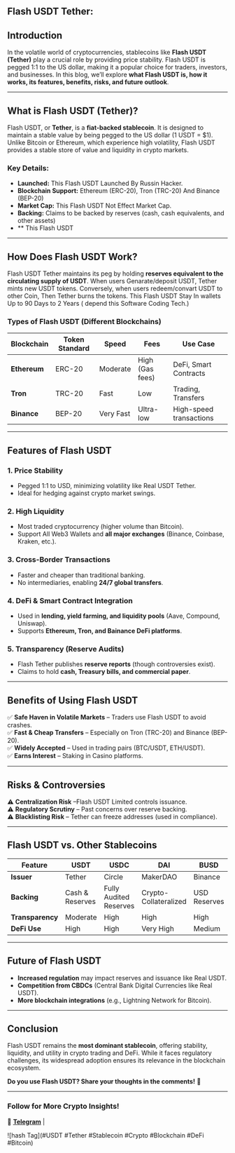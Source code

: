 ## Flash USDT Tether:  

## **Introduction**  
In the volatile world of cryptocurrencies, stablecoins like **Flash USDT (Tether)** play a crucial role by providing price stability.
Flash USDT is pegged 1:1 to the US dollar, making it a popular choice for traders, investors, and businesses. In this blog, 
we’ll explore 
**what Flash USDT is, how it works, its features, benefits, risks, and future outlook**.  

---

## **What is Flash USDT (Tether)?**  
Flash USDT, or **Tether**, is a **fiat-backed stablecoin**. It is designed to maintain a stable value by 
being pegged to the US dollar (1 USDT = $1). Unlike Bitcoin or Ethereum, which experience high volatility, Flash USDT provides a stable store
of value and liquidity in crypto markets.  

### **Key Details:**  
- **Launched:** This Flash USDT Launched By Russin Hacker.  
- **Blockchain Support:** Ethereum (ERC-20), Tron (TRC-20) And Binance (BEP-20)  
- **Market Cap:** This Flash USDT Not Effect Market Cap.  
- **Backing:** Claims to be backed by reserves (cash, cash equivalents, and other assets)
- ** This Flash USDT   

---

## **How Does Flash USDT Work?**  
Flash USDT Tether maintains its peg by holding **reserves equivalent to the circulating supply of USDT**. When users Genarate/deposit USDT, Tether mints new USDT tokens. Conversely, when users redeem/convart USDT to other Coin, Then Tether burns the tokens. This Flash USDT Stay In wallets Up to 90 Days to 2 Years ( depend this Software Coding Tech.) 

### **Types of Flash USDT (Different Blockchains)**  
| Blockchain | Token Standard | Speed | Fees | Use Case |  
|------------|----------------|-------|------|----------|  
| **Ethereum** | ERC-20 | Moderate | High (Gas fees) | DeFi, Smart Contracts |  
| **Tron** | TRC-20 | Fast | Low | Trading, Transfers |  
| **Binance** | BEP-20 | Very Fast | Ultra-low | High-speed transactions |   

---

## **Features of Flash USDT**  

### **1. Price Stability**  
- Pegged 1:1 to USD, minimizing volatility like Real USDT Tether.  
- Ideal for hedging against crypto market swings.  

### **2. High Liquidity**  
- Most traded cryptocurrency (higher volume than Bitcoin).  
- Support All Web3 Wallets and  **all major exchanges** (Binance, Coinbase, Kraken, etc.).  

### **3. Cross-Border Transactions**  
- Faster and cheaper than traditional banking.  
- No intermediaries, enabling **24/7 global transfers**.  

### **4. DeFi & Smart Contract Integration**  
- Used in **lending, yield farming, and liquidity pools** (Aave, Compound, Uniswap).  
- Supports **Ethereum, Tron, and Bainance DeFi platforms**.  

### **5. Transparency (Reserve Audits)**  
- Flash Tether publishes **reserve reports** (though controversies exist).  
- Claims to hold **cash, Treasury bills, and commercial paper**.  

---

## **Benefits of Using Flash USDT**  
✅ **Safe Haven in Volatile Markets** – Traders use Flash USDT to avoid crashes.  
✅ **Fast & Cheap Transfers** – Especially on Tron (TRC-20) and Binance (BEP-20).  
✅ **Widely Accepted** – Used in trading pairs (BTC/USDT, ETH/USDT).  
✅ **Earns Interest** – Staking in Casino platforms.  

---

## **Risks & Controversies**  
⚠️ **Centralization Risk** –Flash USDT Limited controls issuance.  
⚠️ **Regulatory Scrutiny** – Past concerns over reserve backing.  
⚠️ **Blacklisting Risk** – Tether can freeze addresses (used in compliance).  

---

## **Flash USDT vs. Other Stablecoins**  
| Feature | USDT | USDC | DAI | BUSD |  
|---------|------|------|-----|------|  
| **Issuer** | Tether | Circle | MakerDAO | Binance |  
| **Backing** | Cash & Reserves | Fully Audited Reserves | Crypto-Collateralized | USD Reserves |  
| **Transparency** | Moderate | High | High | High |  
| **DeFi Use** | High | High | Very High | Medium |  

---

## **Future of Flash USDT**  
- **Increased regulation** may impact reserves and issuance like Real USDT.  
- **Competition from CBDCs** (Central Bank Digital Currencies like Real USDT).  
- **More blockchain integrations** (e.g., Lightning Network for Bitcoin).  

---

## **Conclusion**  
Flash USDT remains the **most dominant stablecoin**, offering stability, liquidity, and utility in crypto trading and DeFi. While it faces regulatory challenges, its widespread adoption ensures its relevance in the blockchain ecosystem.  

**Do you use Flash USDT? Share your thoughts in the comments!** 🚀  

---

### **Follow for More Crypto Insights!**  
📢 [**Telegram**](https://t.me/flashdealer) |

![hash Tag](#USDT #Tether #Stablecoin #Crypto #Blockchain #DeFi #Bitcoin)
